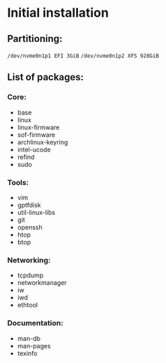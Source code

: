 # Initial installation

## Partitioning:
`/dev/nvme0n1p1 EFI 3GiB`
`/dev/nvme0n1p2 XFS 928GiB`

## List of packages:
### Core:
* base
* linux
* linux-firmware
* sof-firmware
* archlinux-keyring
* intel-ucode
* refind
* sudo

### Tools:
* vim
* gptfdisk
* util-linux-libs
* git
* openssh
* htop
* btop

### Networking:
* tcpdump
* networkmanager
* iw
* iwd
* ethtool

### Documentation:
* man-db
* man-pages
* texinfo
